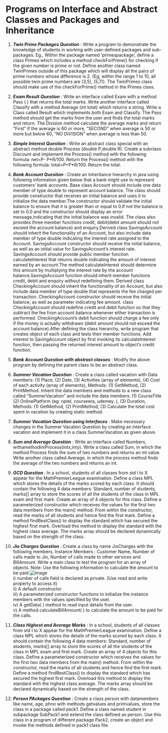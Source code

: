 # Programs on Interface and Abstract Classes and Packages and Inheritance

1. ***Twin Prime Packages Question*** : Write a program to demonstrate the knowledge of students in working with user-defined packages and sub-packages. Eg., Within the package named ‘primespackage’, define a class Primes which includes a method checkForPrime() for checking if the given number is prime or not. Define another class named TwinPrimes outside of this package which will display all the pairs of prime numbers whose difference is 2. (Eg, within the range 1 to 10, all possible twin prime numbers are (3,5), (5,7)). The TwinPrimes class should make use of the checkForPrime() method in the Primes class.

2. ***Exam Result Question*** : Write an interface called Exam with a method Pass ( ) that returns the total marks. Write another interface called Classify with a method Average (int total) which returns a string. Write a Class called Result which implements both Exam and Classify. The Pass method should get the marks from the user and finds the total marks and return. The Division method calculate the average marks and return “First” if the average is 60 or more, “SECOND” when average is 50 or more but below 60, “NO DIVISION” when average is less than 50.

3. ***Simple Interest Question*** : Write an abstract class special with an abstract method double Process (double P,double R). Create a subclass Discount and implement the Process() method with the following formula: net=P- P\*R/100. Return the Process() method with the following formula: total=P+P\*R/100. Return the total.

4. ***Bank Account Question*** : Create an inheritance hierarchy in java using following information given below that a bank might use to represent customers’ bank accounts. Base class Account should include one data member of type double to represent account balance. The class should provide constructor that receives an initial balance and uses it to initialize the data member.The constructor should validate the initial balance to ensure that it is greater than or equal to 0.If not the balance is set to 0.0 and the constructor should display an error message,indicating that the initial balance was invalid. The class also provides three member functions credit, debit(debit amount should not exceed the account balance) and enquiry.Derived class SavingsAccount should inherit the functionality of an Account, but also include data member of type double indicating the interest rate assigned to the Account. SavingsAccount constructor should receive the initial balance, as well as an initial value for SavingsAccount’s interest rate. SavingsAccount should provide public member function calculateInterest that returns double indicating the amount of interest earned by an account.The method calculateInterest should determine this amount by multiplying the interest rate by the account balance.SavingsAccount function should inherit member functions credit, debit and enquiry without redefining them. Derived class CheckingAccount should inherit the functionality of an Account, but also include data member of type double that represents the fee charged per transaction. CheckingAccount constructor should receive the initial balance, as well as parameter indicating fee amount. class CheckingAccount should redefine credit and debit function so that they subtract the fee from account balance whenever either transaction is performed. CheckingAccount’s debit function should charge a fee only if the money is actually withdrawn (debit amount should not exceed the account balance).After defining the class hierarchy, write program that creates object of each class and tests their member functions. Add interest to SavingAccount object by first invoking its calculateInterest function, then passing the returned interest amount to object’s credit function. 

5. ***Bank Account Question with abstract classes*** :  Modify the above program by defining the parent class to be an abstract class. 

6. ***Summer Vacation Question*** : Create a class called vacation with Data members: (1) Place, (2) Date, (3) Activities (array of elements), (4) Cost of each activity (array of elements), Methods: (1) GetMethod, (2) PrintMethod. Inherit the data members and methods to a new class called “SummerVacation” and include the data members: (1) CourseTitle
(2) OnlinePlatform (eg: nptel, courseera, udemey..), (3) Duration, Methods: (1) GetMethod, (2) PrintMethod, (3) Calculate the total cost spent in vacation by creating static method.

7. ***Summer Vacation Question using Interfaces*** : Make necessary changes in the Summer Vacation Question by creating an interface vacation and implement it in a class SummerVacation as given above. 

8. ***Sum and Average Question*** : Write an interface called Numbers, withamethodintProcess(intx,inty). Write a class called Sum, in which the method Process finds the sum of two numbers and returns an int value. Write another class called Average, in which the process method finds the average of the two numbers and returns an int. 

9. ***GCD Question*** : In a school, students of all classes from std I to X appear for the MathPremierLeague examination. Define a class MPL which stores the details of the marks scored by each class. It should contain the following 4 data members: Standard, number of students, marks[] array to store the scores of all the students of the class in MPL exam and first mark. Create an array of 4 objects for this class. Define a parameterized constructor which receives the values for the first two data members from the main() method. From within the constructor, read the marks of all students and hence find the first mark. Define a method findBestClass() to display the standard which has secured the highest first mark. Overload this method to display the standard with the highest class average. The marks array should be declared dynamically based on the strength of the class. 

10. ***Jio Charges Question*** : Create a class by name JioCharges with the following members. Instance Members : Customer Name, Number of calls made to Jio, Number of calls made to other services and BillAmount. Write a main class to test the program for an array of objects. Note: Use the following information to calculate the amount to be paid 
         ![image](https://user-images.githubusercontent.com/60805302/128843640-b1fa2108-3a43-4bf0-8a2a-6de1291e1f7a.png) <br>
i) number of calls field is declared as private. (Use read and write property to access it) <br>
ii) A default constructor <br>
iii) A parameterized constructor functions to initialize the instance members with the values specified by the user. <br>
iv) A getData( ) method to read input details from the user. <br>
v) A method calculateBillAmount( ) to calculate the amount to be paid for the calls. <br>

11. ***Class Highest and Average Marks*** : In a school, students of all classes from std I to X appear for the MathPremierLeague examination. Define a class MPL which stores the details of the marks scored by each class. It should contain the following 4 data members: Standard, number of students, marks[] array to store the scores of all the students of the class in MPL exam and first mark. Create an array of 4 objects for this class. Define a parameterized constructor which receives the values for the first two data members from the main() method. From within the constructor, read the marks of all students and hence find the first mark. Define a method findBestClass() to display the standard which has secured the highest first mark. Overload this method to display the standard with the highest class average. The marks array should be declared dynamically based on the strength of the class. 

12. ***Person PAckages Question*** : Create a class person with datamembers like name, age, phno with methods getvalues and printvalues, store the class in a package called pack1. Define a class named student in subpackage SubPack1 and extend the class defined as person. Use this class in a program of different package Pack2, create an object and invoke the methods defined in pack1 class file. 
 



